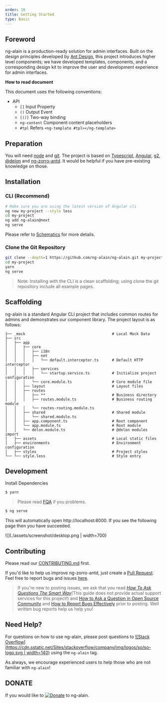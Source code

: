 ```yaml
---
order: 10
title: Getting Started
type: Basic
---
```


## Foreword

ng-alain is a production-ready solution for admin interfaces. Built on the design principles developed by [Ant Design](https://ant.design/), this project introduces higher level components; we have developed templates, components, and a corresponding design kit to improve the user and development experience for admin interfaces.

**How to read document**

This document uses the following conventions:

- API
  - `[]` Input Property
  - `()` Output Event
  - `[()]` Two-way binding
  - `ng-content` Component content placeholders
  - `#tpl` Refers `<ng-template #tpl></ng-template>`

## Preparation

You will need [node](http://nodejs.org/) and [git](https://git-scm.com/). The project is based on [Typescript](https://www.tslang.com/), [Angular](https://angular.io/), [g2](http://g2.alipay.com/), [@delon](https://github.com/ng-alain/delon) and [ng-zorro-antd](https://ng.ant.design/). It would be helpful if you have pre-existing knowledge on those.

## Installation

### CLI (Recommend)

```bash
# Make sure you are using the latest version of Angular cli
ng new my-project --style less
cd my-project
ng add ng-alain@next
ng serve
```

Please refer to [Schematics](/cli) for more details.

### Clone the Git Repository

```bash
git clone --depth=1 https://github.com/ng-alain/ng-alain.git my-project
cd my-project
yarn
ng serve
```

> Note: Installing with the CLI is a clean scaffolding; using clone the git repository include all example pages.

## Scaffolding

ng-alain is a standard Angular CLI project that includes common routes for admins and demonstrates our component library. The project layout is as follows:

```
├── _mock                                       # Local Mock Data
├── src
│   ├── app
│   │   ├── core
│   │   │   ├── i18n
│   │   │   ├── net
│   │   │   │   └── default.interceptor.ts      # Default HTTP interceptor
│   │   │   ├── services
│   │   │   │   └── startup.service.ts          # Initialize project configuration
│   │   │   └── core.module.ts                  # Core module file
│   │   ├── layout                              # Layout files
│   │   ├── routes
│   │   │   ├── **                              # Business directory
│   │   │   ├── routes.module.ts                # Business routing module
│   │   │   └── routes-routing.module.ts
│   │   ├── shared                              # Shared module
│   │   │   └── shared.module.ts
│   │   ├── app.component.ts                    # Root component
│   │   └── app.module.ts                       # Root module
│   │   └── delon.module.ts                     # @delon modules import
│   ├── assets                                  # Local static files
│   ├── environments                            # Environment configuration
│   ├── styles                                  # Project styles
└── └── style.less                              # Style entry
```

## Development

Install Dependencies

```bash
$ yarn
```

> Please read [FQA](/docs/faq) if you problems.

```bash
$ ng serve
```

This will automatically open http://localhost:8000. If you see the following page then you have succeeded.

![](./assets/screenshot/desktop.png | width=700)

## Contributing

Please read our [CONTRIBUTING.md](/docs/contributing) first.

If you'd like to help us improve ng-zorro-antd, just create a [Pull Request](https://github.com/ng-alain/ng-alain/pulls). Feel free to report bugs and issues [here](https://github.com/ng-alain/ng-alain/issues).

> If you're new to posting issues, we ask that you read [*How To Ask Questions The Smart Way*](http://www.catb.org/~esr/faqs/smart-questions.html)(This guide does not provide actual support services for this project!) and [How to Ask a Question in Open Source Community](https://github.com/seajs/seajs/issues/545) and [How to Report Bugs Effectively](http://www.chiark.greenend.org.uk/~sgtatham/bugs.html) prior to posting. Well written bug reports help us help you!

## Need Help?

For questions on how to use ng-alain, please post questions to [![Stack Overflow](https://cdn.sstatic.net/Sites/stackoverflow/company/img/logos/so/so-logo.svg | width=140)](https://stackoverflow.com/questions/tagged/ng-alain) using the `ng-alain` tag.

As always, we encourage experienced users to help those who are not familiar with `ng-alain`!

## DONATE

If you would like to [![Donate](https://img.shields.io/badge/Donate-PayPal-green.svg)](https://www.paypal.me/cipchk)
 to ng-alain.

